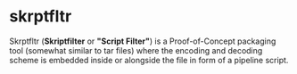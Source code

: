# skrptfltr

Skrptfltr (**Skriptfilter** or **"Script Filter"**) is a Proof-of-Concept packaging tool (somewhat similar to tar files) where the encoding and decoding scheme is embedded inside or alongside the file in form of a pipeline script.